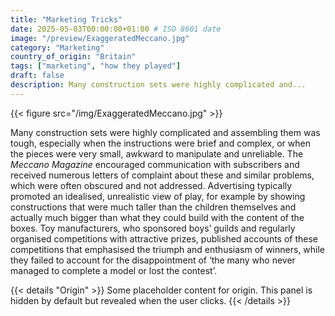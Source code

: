 ```yaml
---
title: "Marketing Tricks"
date: 2025-05-03T00:00:00+01:00 # ISO 8601 date
image: "/preview/ExaggeratedMeccano.jpg"
category: "Marketing"
country_of_origin: "Britain"
tags: ["marketing", "how they played"]
draft: false
description: Many construction sets were highly complicated and...
---
```


{{< figure src="/img/ExaggeratedMeccano.jpg" >}}

Many construction sets were highly complicated and assembling them was tough, especially when the instructions were brief and complex, or when the pieces were very small, awkward to manipulate and unreliable. The *Meccano Magazine* encouraged communication with subscribers and received numerous letters of complaint about these and similar problems, which were often obscured and not addressed. Advertising typically promoted an idealised, unrealistic view of play, for example by showing constructions that were much taller than the children themselves and actually much bigger than what they could build with the content of the boxes. Toy manufacturers, who sponsored boys’ guilds and regularly organised competitions with attractive prizes, published accounts of these competitions that emphasised the triumph and enthusiasm of winners, while they failed to account for the disappointment of ‘the many who never managed to complete a model or lost the contest’.


{{< details "Origin" >}}
Some placeholder content for origin. This panel is hidden by default but revealed when the user clicks.
{{< /details >}}

